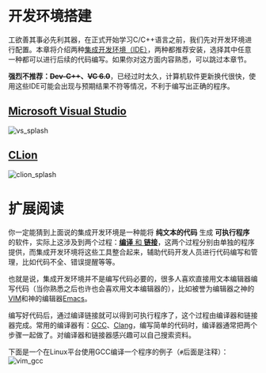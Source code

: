 # 开发环境搭建

工欲善其事必先利其器，在正式开始学习C/C++语言之前，我们先对开发环境进行配置。本章将介绍两种[集成开发环境（IDE）](https://en.wikipedia.org/wiki/Integrated_development_environment)，两种都推荐安装，选择其中任意一种都可以进行后续的代码编写。如果你对这方面内容熟悉，可以跳过本章节。

**强烈不推荐：~~Dev-C++~~、~~VC 6.0~~**，已经过时太久，计算机软件更新换代很快，使用这些IDE可能会出现与预期结果不符等情况，不利于编写出正确的程序。

## [Microsoft Visual Studio](0.0.Microsoft_Visual_Studio.md)
![vs_splash](http://localhost:1024/C++_Tutorial/0.%E5%BC%80%E5%8F%91%E7%8E%AF%E5%A2%83%E6%90%AD%E5%BB%BA/figs/0.0.vs_splash.png)

## [CLion](0.1.Clion.md)
![clion_splash](http://localhost:1024/C++_Tutorial/0.%E5%BC%80%E5%8F%91%E7%8E%AF%E5%A2%83%E6%90%AD%E5%BB%BA/figs/0.1.clion_splash.png)

# 扩展阅读
你一定能猜到上面说的集成开发环境是一种能将 **纯文本的代码** 生成 **可执行程序** 的软件，实际上这涉及到两个过程：[**编译** 和 **链接**](https://www.cprogramming.com/compilingandlinking.html)，这两个过程分别由单独的程序提供，而集成开发环境将这些工具整合起来，辅助代码开发人员进行代码编写和管理，比如代码不全、错误提醒等等。

也就是说，集成开发环境并不是编写代码必要的，很多人喜欢直接用文本编辑器编写代码（当你熟悉之后也许也会喜欢用文本编辑器的），比如被誉为编辑器之神的[VIM](https://www.vim.org/)和神的编辑器[Emacs](https://www.gnu.org/software/emacs/)。

编写好代码后，通过编译链接就可以得到可执行程序了，这个过程由编译器和链接器完成。常用的编译器有：[GCC](https://gcc.gnu.org/)、[Clang](https://clang.llvm.org/)，编写简单的代码时，编译器通常把两个步骤一起做了。对编译器和链接器感兴趣可以自己搜索资料。

下面是一个在Linux平台使用GCC编译一个程序的例子（`#`后面是注释）：<br>
![vim_gcc](http://localhost:1024/C++_Tutorial/0.%E5%BC%80%E5%8F%91%E7%8E%AF%E5%A2%83%E6%90%AD%E5%BB%BA/figs/0.2.vim_gcc.png)
